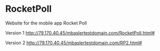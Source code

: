 # RocketPoll
Website for the mobile app Rocket Poll 

Version 1
http://79.170.40.45/mbaslertestdomain.com/RocketPoll.html#

Version 2
http://79.170.40.45/mbaslertestdomain.com/RP2.html#
